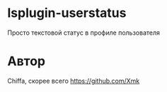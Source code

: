 lsplugin-userstatus
===================

Просто текстовой статус в профиле пользователя

Автор
=====

Chiffa, скорее всего https://github.com/Xmk
